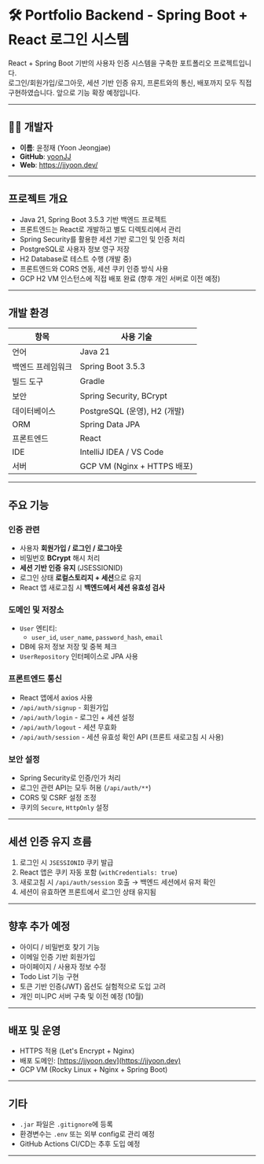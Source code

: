 # 🛠 Portfolio Backend - Spring Boot + React 로그인 시스템

React + Spring Boot 기반의 사용자 인증 시스템을 구축한 포트폴리오 프로젝트입니다.  
로그인/회원가입/로그아웃, 세션 기반 인증 유지, 프론트와의 통신, 배포까지 모두 직접 구현하였습니다.
앞으로 기능 확장 예정입니다.

---

## 🙋‍♂️ 개발자

- **이름**: 윤정재 (Yoon Jeongjae)  
- **GitHub**: [yoonJJ](https://github.com/yoonJJ)
- **Web**: https://jjyoon.dev/

---

## 프로젝트 개요

- Java 21, Spring Boot 3.5.3 기반 백엔드 프로젝트
- 프론트엔드는 React로 개발하고 별도 디렉토리에서 관리
- Spring Security를 활용한 세션 기반 로그인 및 인증 처리
- PostgreSQL로 사용자 정보 영구 저장
- H2 Database로 테스트 수행 (개발 중)
- 프론트엔드와 CORS 연동, 세션 쿠키 인증 방식 사용
- GCP H2 VM 인스턴스에 직접 배포 완료 (향후 개인 서버로 이전 예정)

---

## 개발 환경

| 항목          | 사용 기술                       |
|---------------|-------------------------------|
| 언어          | Java 21                       |
| 백엔드 프레임워크 | Spring Boot 3.5.3             |
| 빌드 도구     | Gradle                        |
| 보안         | Spring Security, BCrypt       |
| 데이터베이스  | PostgreSQL (운영), H2 (개발)   |
| ORM           | Spring Data JPA               |
| 프론트엔드    | React                       |
| IDE           | IntelliJ IDEA / VS Code       |
| 서버          | GCP VM (Nginx + HTTPS 배포)    |

---

## 주요 기능

### 인증 관련
- 사용자 **회원가입 / 로그인 / 로그아웃**
- 비밀번호 **BCrypt** 해시 처리
- **세션 기반 인증 유지** (JSESSIONID)
- 로그인 상태 **로컬스토리지 + 세션**으로 유지
- React 앱 새로고침 시 **백엔드에서 세션 유효성 검사**

### 도메인 및 저장소
- `User` 엔티티:
  - `user_id`, `user_name`, `password_hash`, `email`
- DB에 유저 정보 저장 및 중복 체크
- `UserRepository` 인터페이스로 JPA 사용

### 프론트엔드 통신
- React 앱에서 axios 사용
- `/api/auth/signup` - 회원가입
- `/api/auth/login` - 로그인 + 세션 설정
- `/api/auth/logout` - 세션 무효화
- `/api/auth/session` - 세션 유효성 확인 API (프론트 새로고침 시 사용)

### 보안 설정
- Spring Security로 인증/인가 처리
- 로그인 관련 API는 모두 허용 (`/api/auth/**`)
- CORS 및 CSRF 설정 조정
- 쿠키의 `Secure`, `HttpOnly` 설정

---

## 세션 인증 유지 흐름

1. 로그인 시 `JSESSIONID` 쿠키 발급
2. React 앱은 쿠키 자동 포함 (`withCredentials: true`)
3. 새로고침 시 `/api/auth/session` 호출 → 백엔드 세션에서 유저 확인
4. 세션이 유효하면 프론트에서 로그인 상태 유지됨

---

## 향후 추가 예정

- 아이디 / 비밀번호 찾기 기능
- 이메일 인증 기반 회원가입
- 마이페이지 / 사용자 정보 수정
- Todo List 기능 구현
- 토큰 기반 인증(JWT) 옵션도 실험적으로 도입 고려
- 개인 미니PC 서버 구축 및 이전 예정 (10월)

---

## 배포 및 운영

- HTTPS 적용 (Let's Encrypt + Nginx)
- 배포 도메인: [https://jjyoon.dev](https://jjyoon.dev)
- GCP VM (Rocky Linux + Nginx + Spring Boot)

---

## 기타

- `.jar` 파일은 `.gitignore`에 등록
- 환경변수는 `.env` 또는 외부 config로 관리 예정
- GitHub Actions CI/CD는 추후 도입 예정

---